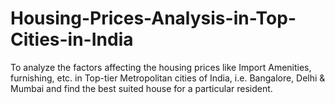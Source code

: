 # Housing-Prices-Analysis-in-Top-Cities-in-India
To analyze the factors affecting the housing prices like Import Amenities, furnishing, etc. in Top-tier Metropolitan cities of India, i.e. Bangalore, Delhi &amp; Mumbai and find the best suited house for a particular resident.
